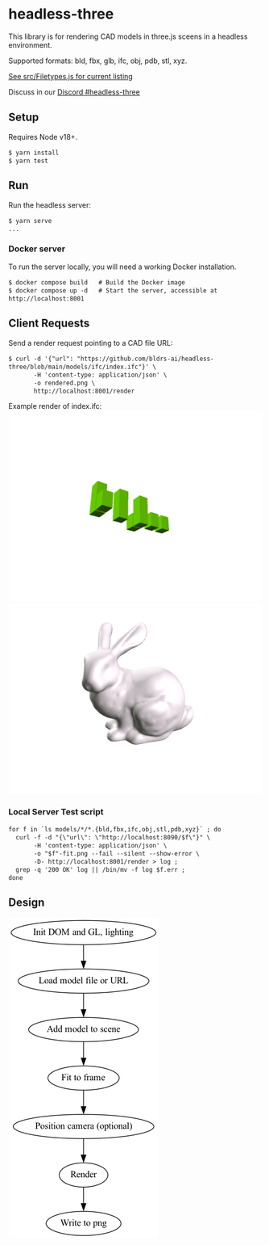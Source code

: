 # headless-three
This library is for rendering CAD models in three.js sceens in a headless environment.

Supported formats: bld, fbx, glb, ifc, obj, pdb, stl, xyz.

[See src/Filetypes.js for current listing](https://github.com/bldrs-ai/headless-three/tree/main/src/Filetypes.js)

Discuss in our [Discord #headless-three](https://discord.gg/apWHfDtkJs)

## Setup
Requires Node v18+.

```
$ yarn install
$ yarn test
```

## Run
Run the headless server:
```
$ yarn serve
...
```

### Docker server

To run the server locally, you will need a working Docker installation.

    $ docker compose build   # Build the Docker image
    $ docker compose up -d   # Start the server, accessible at http://localhost:8001


## Client Requests

Send a render request pointing to a CAD file URL:
```
$ curl -d '{"url": "https://github.com/bldrs-ai/headless-three/blob/main/models/ifc/index.ifc"}' \
       -H 'content-type: application/json' \
       -o rendered.png \
       http://localhost:8001/render
```

Example render of index.ifc:
![index.ifc rendered to index.png](https://github.com/bldrs-ai/headless-three/blob/main/models/ifc/index.ifc.png)
![Bunny.obj rendered to Bunny.png](https://github.com/bldrs-ai/headless-three/blob/main/models/obj/Bunny.obj.png)


### Local Server Test script
```
for f in `ls models/*/*.{bld,fbx,ifc,obj,stl,pdb,xyz}` ; do
  curl -f -d "{\"url\": \"http://localhost:8090/$f\"}" \
       -H 'content-type: application/json' \
       -o "$f"-fit.png --fail --silent --show-error \
       -D- http://localhost:8001/render > log ;
  grep -q '200 OK' log || /bin/mv -f log $f.err ;
done
```

## Design

![dataflow](https://github.com/bldrs-ai/headless-three/blob/main/flow.png)
